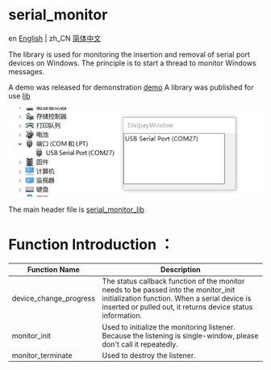# serial_monitor
en [English](README.md) | zh_CN [简体中文](README.zh_CN.md)

The library is used for monitoring  the insertion and removal of serial port devices on Windows.
The principle is to start a thread to monitor Windows messages.

A demo was released for demonstration [demo](https://github.com/BaoZR/serial_monitor/releases/tag/ui-demo) A library was published for use [lib](https://github.com/BaoZR/serial_monitor/releases/tag/lib)

![image](demo.gif)

The main header file is [serial_monitor_lib](/source/lib/serial_monitor_lib.h)
# Function Introduction ：
Function Name     | Description
-------- | -----
device_change_progress | The status callback function of the monitor needs to be passed into the monitor_init initialization function. When a serial device is inserted or pulled out, it returns device status information.
monitor_init | Used to initialize the monitoring listener. Because the listening is single-window, please don't call it repeatedly.
monitor_terminate | Used to destroy the listener.




